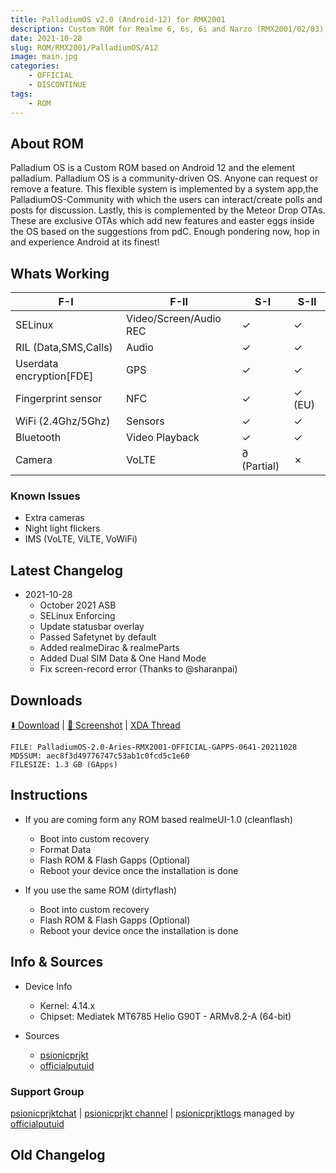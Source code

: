 ```yaml
---
title: PalladiumOS v2.0 (Android-12) for RMX2001
description: Custom ROM for Realme 6, 6s, 6i and Narzo (RMX2001/02/03)
date: 2021-10-28
slug: ROM/RMX2001/PalladiumOS/A12
image: main.jpg
categories:
    - OFFICIAL
    - DISCONTINUE
tags:
    - ROM
---
```


## About ROM
Palladium OS is a Custom ROM based on Android 12 and the element palladium. Palladium OS is a community-driven OS. Anyone can request or remove a feature. This flexible system is implemented by a system app,the PalladiumOS-Community with which the users can interact/create polls and posts for discussion. Lastly, this is complemented by the Meteor Drop OTAs. These are exclusive OTAs which add new features and easter eggs inside the OS based on the suggestions from pdC. Enough pondering now, hop in and experience Android at its finest!

## Whats Working
F-I | F-II | S-I | S-II
---------|---------|---------|---------
SELinux | Video/Screen/Audio REC | ✓ | ✓
RIL (Data,SMS,Calls) | Audio | ✓ | ✓
Userdata encryption[FDE] | GPS | ✓ | ✓
Fingerprint sensor | NFC | ✓ | ✓ (EU)
WiFi (2.4Ghz/5Ghz) | Sensors | ✓ | ✓
Bluetooth | Video Playback | ✓ | ✓
Camera | VoLTE | ∂ (Partial) | ✗

### Known Issues
* Extra cameras
* Night light flickers
* IMS (VoLTE, ViLTE, VoWiFi)

## Latest Changelog
* 2021-10-28
  * October 2021 ASB
  * SELinux Enforcing
  * Update statusbar overlay
  * Passed Safetynet by default
  * Added realmeDirac & realmeParts
  * Added Dual SIM Data & One Hand Mode
  * Fix screen-record error (Thanks to @sharanpai)

## Downloads
[⬇️ Download](https://www.pling.com/p/1513489) | [🌆 Screenshot](https://t.me/psionicprjkt/223) | [XDA Thread](https://forum.xda-developers.com/t/rom-12-official-palladiumos-v2-0-29-10-2021.4353935)

```
FILE: PalladiumOS-2.0-Aries-RMX2001-OFFICIAL-GAPPS-0641-20211028
MD5SUM: aec8f3d49776747c53ab1c0fcd5c1e60
FILESIZE: 1.3 GB (GApps)
```

## Instructions
* If you are coming form any ROM based realmeUI-1.0 (cleanflash)
  * Boot into custom recovery
  * Format Data
  * Flash ROM &  Flash Gapps (Optional)
  * Reboot your device once the installation is done

* If you use the same ROM (dirtyflash)
  * Boot into custom recovery
  * Flash ROM &  Flash Gapps (Optional)
  * Reboot your device once the installation is done

## Info & Sources
* Device Info
  * Kernel: 4.14.x
  * Chipset: Mediatek MT6785 Helio G90T - ARMv8.2-A (64-bit)

* Sources
  * [psionicprjkt](https://github.com/psionicprjkt)
  * [officialputuid](https://github.com/officialputuid)

### Support Group
[psionicprjktchat](https://t.me/psionicprjktchat) | [psionicprjkt channel](https://t.me/psionicprjkt) | [psionicprjktlogs](https://t.me/psionicprjktlogs) managed by [officialputuid](https://t.me/officialputuid)

## Old Changelog
